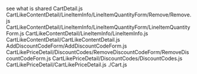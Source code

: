see what is shared
CartDetail.js
CartLikeContentDetail/LineItemInfo/LineItemQuantityForm/Remove/Remove.js
CartLikeContentDetail/LineItemInfo/LineItemQuantityForm/LineItemQuantityForm.js
CartLikeContentDetail/LineItemInfo/LineItemInfo.js
CartLikeContentDetail/CartLikeContentDetail.js
AddDiscountCodeForm/AddDiscountCodeForm.js
CartLikePriceDetail/DiscountCodes/RemoveDiscountCodeForm/RemoveDiscountCodeForm.js
CartLikePriceDetail/DiscountCodes/DiscountCodes.js
CartLikePriceDetail/CartLikePriceDetail.js
./Cart.js
